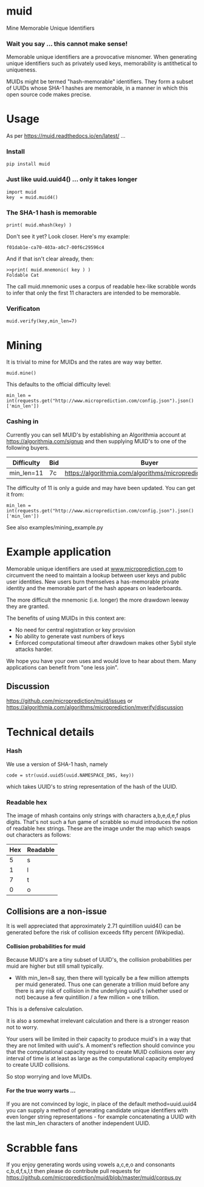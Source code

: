 # muid
Mine Memorable Unique Identifiers 

### Wait you say ... this cannot make sense!

Memorable unique identifiers are a provocative misnomer. When generating 
unique identifiers such as privately used keys, memorability is antithetical
to uniqueness. 

MUIDs might be termed "hash-memorable" identifiers. They form a subset of UUIDs whose SHA-1 hashes are memorable, in a manner in which 
this open source code makes precise. 

# Usage 

As per https://muid.readthedocs.io/en/latest/ ...

### Install 

    pip install muid

### Just like uuid.uuid4() ... only it takes longer
 
    import muid
    key  = muid.muid4()  
 
### The SHA-1 hash is memorable 
    
    print( muid.mhash(key) )    
    
Don't see it yet? Look closer. Here's my example:

    f01dab1e-ca70-403a-a0c7-00f6c29596c4

And if that isn't clear already, then:

    >>print( muid.mnemonic( key ) )
    Foldable Cat  
    
The call muid.mnemonic uses a corpus of readable hex-like scrabble words to infer that only the first 11 characters
are intended to be memorable. 

### Verificaton 

    muid.verify(key,min_len=7)

# Mining 

It is trivial to mine for MUIDs and the rates are way way better. 
    
    muid.mine()
    
This defaults to the official difficulty level:

    min_len = int(requests.get("http://www.microprediction.com/config.json").json()['min_len'])
    
### Cashing in 

Currently you can sell MUID's by establishing an Algorithmia account at https://algorithmia.com/signup and then 
supplying MUID's to one of the following buyers. 

  | Difficulty |  Bid  |  Buyer                                                      |
  |------------|-------|-------------------------------------------------------------|
  | min_len=11 | 7c    | https://algorithmia.com/algorithms/microprediction/mverify  |

The difficulty of 11 is only a guide and may have been updated. You can get it from: 

    min_len = int(requests.get("http://www.microprediction.com/config.json").json()['min_len'])

See also examples/mining_example.py  

# Example application 

Memorable unique identifiers are used at www.microprediction.com to circumvent the need to maintain a lookup
between user keys and public user identities. New users burn themselves a 
has-memorable private identity and the memorable part of the hash appears on leaderboards.
 
The more difficult the mnemonic (i.e. longer) the more drawdown leeway they are granted. 

The benefits of using MUIDs in this context are:

- No need for central registration or key provision
- No ability to generate vast numbers of keys 
- Enforced computational timeout after drawdown makes other Sybil style attacks harder.  
 
We hope you have your own uses and would love to hear about them. Many applications can benefit
from "one less join". 

## Discussion 

https://github.com/microprediction/muid/issues or https://algorithmia.com/algorithms/microprediction/mverify/discussion
    
# Technical details 

### Hash 
We use a version of SHA-1 hash, namely
 
    code = str(uuid.uuid5(uuid.NAMESPACE_DNS, key))
 
which takes UUID's to string representation of the hash of the UUID. 

### Readable hex
    
The image of mhash contains only strings with characters a,b,e,d,e,f plus digits. That's not such a fun game of scrabble so 
muid introduces the notion of readable hex strings. These are the image under the map which swaps out characters as follows:

  | Hex  | Readable  |
  |------|-----------|
  | 5    |s          |
  | 1    |l          |
  | 7    |t          |
  | 0    |o          | 
  
   
## Collisions are a non-issue 

It is well appreciated that approximately 2.71 quintillion uuid4() can be generated before the risk of collision exceeds fifty percent (Wikipedia). 

#### Collision probabilities for muid 

Because MUID's are a tiny subset of UUID's, the collision probabilities per muid are higher but still small typically.

- With min_len=8 say, then there will typically be a few million attempts per muid generated. Thus one can generate a trillion muid before
any there is any risk of collision in the underlying uuid's (whether used or not) because a few quintillion / a few million = one trillion. 

This is a defensive calculation. 
 
It is also a somewhat irrelevant calculation and there is a stronger reason not to worry. 

Your users will be limited
in their capacity to produce muid's in a way that they are not limited with uuid's. A moment's reflection should convince you
that the computational capacity required to create MUID collisions over any interval of time is at least as large as the computational capacity employed 
to create UUID collisions. 

So stop worrying and love MUIDs. 

#### For the true worry warts ...

If you are not convinced by logic, in place of the default method=uuid.uuid4 you can supply a method of generating candidate unique identifiers with
even longer string representations - for example concatenating a UUID with the last min_len characters of another independent UUID. 
 
 
# Scrabble fans 
  
If you enjoy generating words using vowels a,c,e,o and consonants c,b,d,f,s,l,t then please do contribute pull requests for https://github.com/microprediction/muid/blob/master/muid/corpus.py



